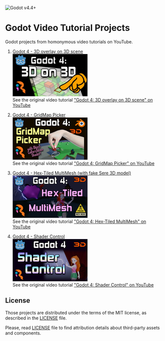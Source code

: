 ![Godot v4.4+](https://img.shields.io/badge/Godot-v4.4+-%233d78a3)

# Godot Video Tutorial Projects
Godot projects from homonymous video tutorials on YouTube.

1.
	[Godot 4 - 3D overlay on 3D scene<br><img src="docs/iR001_godot4_3d_overlay_on_3d_scene_480x270.jpg" alt="Godot4: 3D on 3D" style="width:240px;height:135px"/>](iR001_godot4_3d_on_3d)<br>
	See the original video tutorial
	["Godot 4: 3D overlay on 3D scene" on YouTube](https://youtu.be/sZk6VKbbZHU)

1.
	[Godot 4 - GridMap Picker<br><img src="docs/iR002_godot4_gridmap_picker_480x270.jpg" alt="Godot4 - GridMap Picker" style="width:240px;height:135px"/>](iR002_godot4_gridmap_picker)<br>
	See the original video tutorial
	["Godot 4: GridMap Picker" on YouTube](https://youtu.be/BYwRdLetEZA)

1.
	[Godot 4 - Hex-Tiled MultiMesh  (with fake Sere 3D model)<br><img src="docs/iR003_godot4_hex-tiled_multimesh_480x270.jpg" alt="Godot4 - GridMap Picker" style="width:240px;height:135px"/>](iR003_godot4_hex_tiled_multimesh)<br>
	See the original video tutorial
	["Godot 4: Hex-Tiled MultiMesh" on YouTube](https://youtu.be/4n1xgpVd9qI)

1.
	[Godot 4 - Shader Control<br><img src="docs/iR004_godot4_shader_control_480x270.jpg" alt="Godot4 - Shader Control" style="width:240px;height:135px"/>](iR004_godot4_shader_control)<br>
	See the original video tutorial
	["Godot 4: Shader Control" on YouTube](https://youtu.be/UXGnmXZzmtY)

## License
Those projects are distributed under the terms of the MIT license, as described in the [LICENSE](LICENSE) file.

Please, read [LICENSE](LICENSE) file to find attribution details about third-party assets and components.
